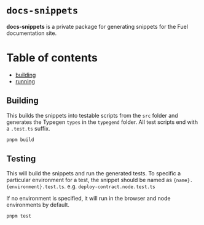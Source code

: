 # `docs-snippets`

**docs-snippets** is a private package for generating snippets for the Fuel documentation site.


# Table of contents

- [building](#building)
- [running](#running)

## Building

This builds the snippets into testable scripts from the `src` folder and generates the Typegen `types` in the `typegend` folder. All test scripts end with a `.test.ts` suffix.
```sh
pnpm build
```

## Testing

This will build the snippets and run the generated tests. To specific a particular environment for a test, the snippet should be named as `{name}.{environment}.test.ts`. e.g. `deploy-contract.node.test.ts`

If no environment is specified, it will run in the browser and node environments by default.

```sh
pnpm test
```
